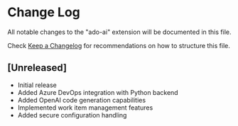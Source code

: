 # Change Log

All notable changes to the "ado-ai" extension will be documented in this file.

Check [Keep a Changelog](http://keepachangelog.com/) for recommendations on how to structure this file.

## [Unreleased]

- Initial release
- Added Azure DevOps integration with Python backend
- Added OpenAI code generation capabilities
- Implemented work item management features
- Added secure configuration handling
